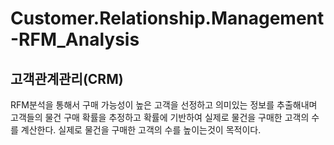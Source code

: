 # Customer.Relationship.Management-RFM_Analysis

## 고객관계관리(CRM)

RFM분석을 통해서 구매 가능성이 높은 고객을 선정하고 의미있는 정보를 추출해내며
고객들의 물건 구매 확률을 추정하고 확률에 기반하여 실제로 물건을 구매한 고객의 수를 계산한다.
실제로 물건을 구매한 고객의 수를 높이는것이 목적이다.

